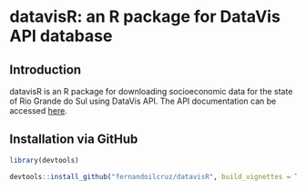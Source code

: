 # datavisR: an R package for DataVis API database

## Introduction

datavisR is an R package for downloading socioeconomic data for the state of Rio Grande do Sul using DataVis API.
The API documentation can be accessed [here](https://datavis.dee.rs.gov.br/api/).

 
## Installation via GitHub

```r
library(devtools)

devtools::install_github("fernandoilcruz/datavisR", build_vignettes = TRUE)
